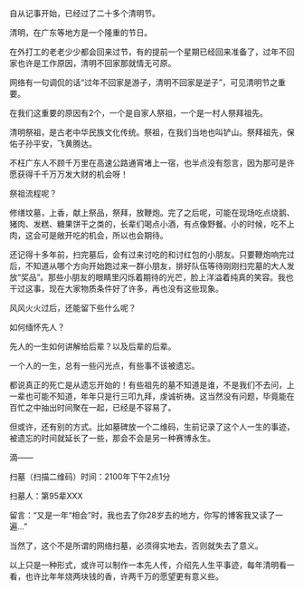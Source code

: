 自从记事开始，已经过了二十多个清明节。

清明，在广东等地方是一个隆重的节日。

在外打工的老老少少都会回来过节，有的提前一个星期已经回来准备了，过年不回家也许是工作原因，清明不回家那就情无可原。

网络有一句调侃的话“过年不回家是游子，清明不回家是逆子”，可见清明节之重要。

在我们这重要的原因有2个，一个是自家人祭祖，一个是一村人祭拜祖先。

清明祭祖，是古老中华民族文化传统。祭祖，在我们当地也叫铲山。祭拜祖先，保佑子孙平安，飞黄腾达。

不枉广东人不顾千万里在高速公路通宵堵上一宿，也半点没有怨言，因为那可是许愿获得千千万万发大财的机会呀！

祭祖流程呢？

修缮坟墓，上香，献上祭品，祭拜，放鞭炮。完了之后呢，可能在现场吃点烧鹅、猪肉、发糕、糖果饼干之类的，长辈们喝点小酒，有点像野餐。小的时候，吃不上肉，这会可是敞开吃的机会，所以也会期待。

还记得十多年前，扫完墓后，会有过来讨吃的和讨红包的小朋友。只要鞭炮响完过后，不知道从哪个方向开始跑过来一群小朋友，排好队伍等待刚刚扫完墓的大人发放“奖品”。那些小朋友的眼睛里闪烁着期待的光芒，脸上洋溢着纯真的笑容。我也干过这事，现在大家物质条件好了许多，再也没有这些现象。

风风火火过后，还能留下些什么呢？

如何缅怀先人？

先人的一生如何讲解给后辈？以及后辈的后辈。

一个人的一生，总有一些闪光点，有些事不该被遗忘。

都说真正的死亡是从遗忘开始的！有些祖先的墓不知道是谁，不是我们不去问，上一辈也可能不知道，年年只是行三叩九拜，虔诚祈祷。这当然没有问题，毕竟能在百忙之中抽出时间聚在一起，已经是不容易了。

但或许，还有别的方式。比如墓碑放一个二维码，生前记录了这个人一生的事迹，被遗忘的时间就延长了一些，那会不会是另一种赛博永生。

滴——

扫墓（扫描二维码）时间：2100年下午2点1分

扫墓人：第95辈XXX

留言：“又是一年“相会”时，我也去了你28岁去的地方，你写的博客我又读了一遍…”

当然了，这个不是所谓的网络扫墓，必须得实地去，否则就失去了意义。

以上只是一种形式，或许可以制作一本先人传，介绍先人生平事迹，每年清明看一看，也许比年年烧两块钱的香，许两千万的愿望更有意义些。